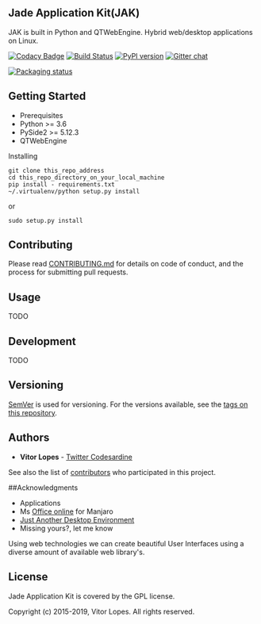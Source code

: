 ## Jade Application Kit(JAK)

JAK is built in Python and QTWebEngine.
Hybrid web/desktop applications on Linux.


[![Codacy Badge](https://api.codacy.com/project/badge/Grade/c79991176d484d50960a36007749b6a6)](https://www.codacy.com/app/codesardine/Jade-Application-Kit?utm_source=github.com&amp;utm_medium=referral&amp;utm_content=codesardine/Jade-Application-Kit&amp;utm_campaign=Badge_Grade)
[![Build Status](https://travis-ci.org/codesardine/Jade-Application-Kit.svg?branch=master)](https://travis-ci.org/codesardine/Jade-Application-Kit)
[![PyPI version](https://badge.fury.io/py/Jade-Application-Kit.svg)](https://badge.fury.io/py/Jade-Application-Kit)
[![Gitter chat](https://badges.gitter.im/gitterHQ/gitter.png)](https://gitter.im/JustAnotherDesktopEnviroment/Lobby)

[![Packaging status](https://repology.org/badge/vertical-allrepos/python:jade-application-kit.svg)](https://repology.org/metapackage/python:jade-application-kit)

## Getting Started

* Prerequisites
* Python  >= 3.6
* PySide2 >= 5.12.3
* QTWebEngine

Installing
```
git clone this_repo_address
cd this_repo_directory_on_your_local_machine
pip install - requirements.txt
~/.virtualenv/python setup.py install
```
or
```
sudo setup.py install
```

## Contributing
Please read [CONTRIBUTING.md](https://github.com/codesardine/Jade-Application-Kit/blob/master/CONTRIBUTING.md) for details on code of conduct, and the process for submitting pull requests.

## Usage
TODO

## Development
TODO

## Versioning

[SemVer](http://semver.org/) is used for versioning. For the versions available, see the [tags on this repository](https://github.com/codesardine/Jadesktop/tags).

## Authors

* **Vitor Lopes** - [Twitter Codesardine](https://twitter.com/codesardine)

See also the list of [contributors](https://github.com/codesardine/Jade-Application-Kit/graphs/contributors) who participated in this project.


##Acknowledgments

* Applications
* Ms [Office online](https://gitlab.manjaro.org/applications/ms-office-online-launcher) for Manjaro
* [Just Another Desktop Environment](https://github.com/codesardine/Jadesktop)
* Missing yours?, let me know

Using web technologies we can create beautiful User Interfaces using a diverse amount of available web library's.

## License
Jade Application Kit is covered by the GPL license.

Copyright (c) 2015-2019, Vitor Lopes. All rights reserved.

